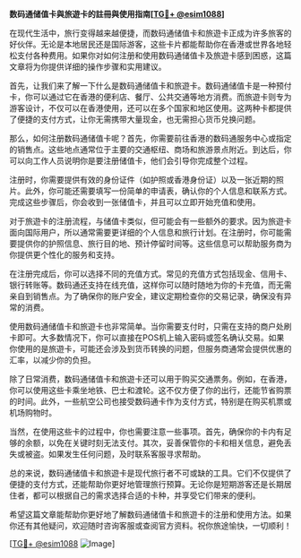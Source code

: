 **数码通储值卡與旅遊卡的註冊與使用指南[[TG💪+ @esim1088](https://t.me/s/esim1088)]**

在现代生活中，旅行变得越来越便捷，而数码通储值卡和旅遊卡正成为许多旅客的好伙伴。无论是本地居民还是国际游客，这些卡片都能帮助你在香港或世界各地轻松支付各种费用。如果你对如何注册和使用数码通储值卡及旅遊卡感到困惑，这篇文章将为你提供详细的操作步骤和实用建议。

首先，让我们来了解一下什么是数码通储值卡和旅遊卡。数码通储值卡是一种预付卡，你可以通过它在香港的便利店、餐厅、公共交通等地方消费。而旅遊卡则专为游客设计，不仅可以在香港使用，还可以在多个国家和地区使用。这两种卡都提供了便捷的支付方式，让你无需携带大量现金，也无需担心货币兑换问题。

那么，如何注册数码通储值卡呢？首先，你需要前往香港的数码通服务中心或指定的销售点。这些地点通常位于主要的交通枢纽、商场和旅游景点附近。到达后，你可以向工作人员说明你是要注册储值卡，他们会引导你完成整个过程。

注册时，你需要提供有效的身份证件（如护照或香港身份证）以及一张近期的照片。此外，你可能还需要填写一份简单的申请表，确认你的个人信息和联系方式。完成这些步骤后，你会收到一张储值卡，并且可以立即开始充值和使用。

对于旅遊卡的注册流程，与储值卡类似，但可能会有一些额外的要求。因为旅遊卡面向国际用户，所以通常需要更详细的个人信息和旅行计划。在注册时，你可能需要提供你的护照信息、旅行目的地、预计停留时间等。这些信息可以帮助服务商为你提供更个性化的服务和支持。

在注册完成后，你可以选择不同的充值方式。常见的充值方式包括现金、信用卡、银行转账等。数码通还支持在线充值，这样你可以随时随地为你的卡充值，而无需亲自到销售点。为了确保你的账户安全，建议定期检查你的交易记录，确保没有异常的消费。

使用数码通储值卡和旅遊卡也非常简单。当你需要支付时，只需在支持的商户处刷卡即可。大多数情况下，你可以直接在POS机上输入密码或签名确认交易。如果你使用的是旅遊卡，可能还会涉及到货币转换的问题，但服务商通常会提供优惠的汇率，以减少你的负担。

除了日常消费，数码通储值卡和旅遊卡还可以用于购买交通票务。例如，在香港，你可以使用这些卡乘坐地铁、巴士和渡轮。这不仅方便了你的出行，还能节省购票的时间。此外，一些航空公司也接受数码通卡作为支付方式，特别是在购买机票或机场购物时。

当然，在使用这些卡的过程中，你也需要注意一些事项。首先，确保你的卡内有足够的余额，以免在关键时刻无法支付。其次，妥善保管你的卡和相关信息，避免丢失或被盗。如果发生任何问题，及时联系客服寻求帮助。

总的来说，数码通储值卡和旅遊卡是现代旅行者不可或缺的工具。它们不仅提供了便捷的支付方式，还能帮助你更好地管理旅行预算。无论你是短期游客还是长期居住者，都可以根据自己的需求选择合适的卡种，并享受它们带来的便利。

希望这篇文章能帮助你更好地了解数码通储值卡和旅遊卡的注册和使用方法。如果你还有其他疑问，欢迎随时咨询客服或查阅官方资料。祝你旅途愉快，一切顺利！

[[TG💪+ @esim1088](https://t.me/s/esim1088) ![Image](https://i.postimg.cc/4NQfJmqS/Snipaste-2025-05-13-00-14-12.png)]